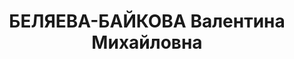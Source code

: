 ---
title: БЕЛЯЕВА-БАЙКОВА Валентина Михайловна
description: "Род. в 1892, Тамбовская обл., русская, обр.: высшее, б/п. Завод \"Дубитель\"\
  , зав. лабораторией \n  Арестована 08.02.1937. Обв. по ст. 58-8, 58-11. Приговор:\
  \ ВМН. Расстреляна 25.12.1937. \n  Реабилитирована 12.1957"
---